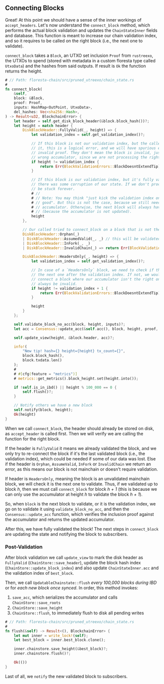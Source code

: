 ## Connecting Blocks

Great! At this point we should have a sense of the inner workings of `accept_headers`. Let's now understand the `connect_block` method, which performs the actual block validation and updates the `ChainStateInner` fields and database. This function is meant to increase our chain validation index, and so it requires to be called on the right block (i.e., the next one to validate).

`connect_block` takes a `Block`, an UTXO set inclusion `Proof` from `rustreexo`, the UTXOs to spend (stored with metadata in a custom floresta type called `UtxoData`) and the hashes from said outputs. If result is `Ok` the function returns the height.

```rust
# // Path: floresta-chain/src/pruned_utreexo/chain_state.rs
#
fn connect_block(
    &self,
    block: &Block,
    proof: Proof,
    inputs: HashMap<OutPoint, UtxoData>,
    del_hashes: Vec<sha256::Hash>,
) -> Result<u32, BlockchainError> {
    let header = self.get_disk_block_header(&block.block_hash())?;
    let height = match header {
        DiskBlockHeader::FullyValid(_, height) => {
            let validation_index = self.get_validation_index()?;

            // If this block is not our validation index, but the caller is trying to connect
            // it, this is a logical error, and we will have spurious errors, specially with
            // invalid proof. They don't mean the block is invalid, just that we are using the
            // wrong accumulator, since we are not processing the right block.
            if height != validation_index {
                return Err(BlockValidationErrors::BlockDoesntExtendTip)?;
            }

            // If this block is our validation index, but it's fully valid, this clearly means
            // there was some corruption of our state. If we don't process this block, we will
            // be stuck forever.
            # //
            # // Note: You may think "just kick the validation index one block further and we are
            # // good". But this is not the case, because we still need to update our
            # // accumulator. Otherwise, the next block will always have an invalid proof
            # // (because the accumulator is not updated).
            height
        },

        // Our called tried to connect_block on a block that is not the next one in our chain
        DiskBlockHeader::Orphan(_)
        | DiskBlockHeader::AssumedValid(_, _) // this will be validated by a partial chain
        | DiskBlockHeader::InFork(_, _)
        | DiskBlockHeader::InvalidChain(_) => return Err(BlockValidationErrors::BlockExtendsAnOrphanChain)?,

        DiskBlockHeader::HeadersOnly(_, height) => {
            let validation_index = self.get_validation_index()?;

            // In case of a `HeadersOnly` block, we need to check if the height is
            // the next one after the validation index. If not, we would be trying to
            // connect a block where our accumulator isn't the right one. So the proof will
            // always be invalid.
            if height != validation_index + 1 {
                return Err(BlockValidationErrors::BlockDoesntExtendTip)?;
            }

            height
        }
    };

    self.validate_block_no_acc(block, height, inputs)?;
    let acc = Consensus::update_acc(&self.acc(), block, height, proof, del_hashes)?;

    self.update_view(height, &block.header, acc)?;

    info!(
        "New tip! hash={} height={height} tx_count={}",
        block.block_hash(),
        block.txdata.len()
    );
    #
    # #[cfg(feature = "metrics")]
    # metrics::get_metrics().block_height.set(height.into());

    if !self.is_in_ibd() || height % 100_000 == 0 {
        self.flush()?;
    }

    // Notify others we have a new block
    self.notify(block, height);
    Ok(height)
}
```

When we call `connect_block`, the header should already be stored on disk, as `accept_header` is called first. Then we will verify we are calling the function for the right block.

If the header is `FullyValid` it means we already validated the block, and we only try to re-connect the block if it's the last validated block (i.e., the validation index), which could be needed if some of our data was lost. Else if the header is `Orphan`, `AssumeValid`, `InFork` or `InvalidChain` we return an error, as this means our block is not mainchain or doesn't require validation.

If header is `HeadersOnly`, meaning the block is an unvalidated mainchain block, we will check it is the next one to validate. Thus, if we validated up to block _h_, then we must call `connect_block` for block _h + 1_ (this is because we can only use the accumulator at height _h_ to validate the block _h + 1_).

So, when `block` is the next block to validate, or it is the validation index, we go on to validate it using `validate_block_no_acc`, and then the `Consensus::update_acc` function, which verifies the inclusion proof against the accumulator and returns the updated accumulator.

After this, we have fully validated the block! The next steps in `connect_block` are updating the state and notifying the block to subscribers.

### Post-Validation

After block validation we call `update_view` to mark the disk header as `FullyValid` (`ChainStore::save_header`), update the block hash index (`ChainStore::update_block_index`) and also update `ChainStateInner.acc` and the validation index of `best_block`.

Then, we call `UpdatableChainstate::flush` _every 100,000 blocks during IBD_ or for _each new block once synced_. In order, this method invokes:
1. `save_acc`, which serializes the accumulator and calls `ChainStore::save_roots`
2. `ChainStore::save_height`
3. `ChainStore::flush`, to immediately flush to disk all pending writes

```rust
# // Path: floresta-chain/src/pruned_utreexo/chain_state.rs
#
fn flush(&self) -> Result<(), BlockchainError> {
    let mut inner = write_lock!(self);
    let best_block = inner.best_block.clone();

    inner.chainstore.save_height(&best_block)?;
    inner.chainstore.flush()?;

    Ok(())
}
```

Last of all, we `notify` the new validated block to subscribers.
